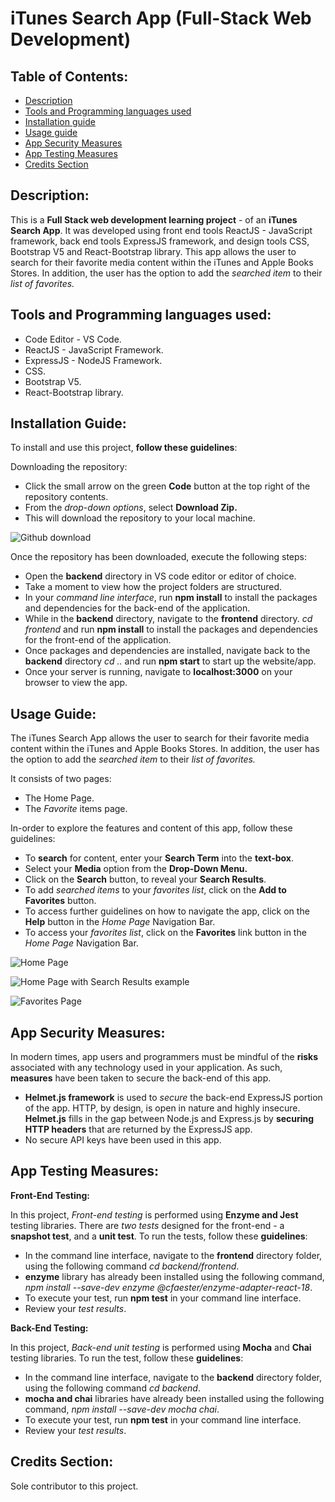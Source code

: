 # iTunes Search App (Full-Stack Web Development)

## Table of Contents:

- [Description](#description)
- [Tools and Programming languages used](#tools-and-programming-languages-used)
- [Installation guide](#installation-guide)
- [Usage guide](#usage-guide)
- [App Security Measures](#app-security-measures)
- [App Testing Measures](#app-testing-measures)
- [Credits Section](#credits-section)

## Description:

This is a **Full Stack web development learning project** - of an **iTunes Search App**. It was developed using front end tools ReactJS - JavaScript framework, back end tools ExpressJS framework, and design tools CSS, Bootstrap V5 and React-Bootstrap library. This app allows the user to search for their favorite media content within the iTunes and Apple Books Stores. In addition, the user has the option to add the *searched item* to their *list of favorites.*

## Tools and Programming languages used:

- Code Editor - VS Code.
- ReactJS - JavaScript Framework.
- ExpressJS - NodeJS Framework.
- CSS.
- Bootstrap V5.
- React-Bootstrap library.

## Installation Guide:

To install and use this project, **follow these guidelines**:

Downloading the repository:

- Click the small arrow on the green **Code** button at the top right of the repository contents.
- From the *drop-down options*, select **Download Zip.**
- This will download the repository to your local machine.

![Github download](https://user-images.githubusercontent.com/78513588/221423293-c529226d-3e86-4afd-a3c5-fafe1ffc85e8.png)

Once the repository has been downloaded, execute the following steps:

- Open the **backend** directory in VS code editor or editor of choice.
- Take a moment to view how the project folders are structured.
- In your *command line interface*, run **npm install** to install the packages and dependencies for the back-end of the application.
- While in the **backend** directory, navigate to the **frontend** directory. *cd frontend* and run **npm install** to install the packages and dependencies for the front-end of the application.
- Once packages and dependencies are installed, navigate back to the **backend** directory *cd ..* and run **npm start** to start up the website/app.
- Once your server is running, navigate to **localhost:3000** on your browser to view the app.

## Usage Guide:

The iTunes Search App allows the user to search for their favorite media content within the iTunes and Apple Books Stores. In addition, the user has the option to add the *searched item* to their *list of favorites.*

It consists of two pages:

- The Home Page.
- The *Favorite* items page.

In-order to explore the features and content of this app, follow these guidelines:

- To **search** for content, enter your **Search Term** into the **text-box**.
- Select your **Media** option from the **Drop-Down Menu.**
- Click on the **Search** button, to reveal your **Search Results**.
- To add *searched items* to your *favorites list*, click on the **Add to Favorites** button.
- To access further guidelines on how to navigate the app, click on the **Help** button in the *Home Page* Navigation Bar. 
- To access your *favorites list*, click on the **Favorites** link button in the *Home Page* Navigation Bar.

![Home Page](https://user-images.githubusercontent.com/78513588/221423379-045d53d0-c3d4-4d6a-88d8-62e2dd0714c2.png)

![Home Page with Search Results example](https://user-images.githubusercontent.com/78513588/221423395-9355c96c-fd37-4656-8ddf-da0d02aee138.png)

![Favorites Page](https://user-images.githubusercontent.com/78513588/221423426-6f5dbb91-d740-4500-9a4d-5308ff6d3b0b.png)

## App Security Measures:

In modern times, app users and programmers must be mindful of the **risks** associated with any technology used in your application. As such, **measures** have been taken to secure the back-end of this app.

- **Helmet.js framework** is used to *secure* the back-end ExpressJS portion of the app. HTTP, by design, is open in nature and highly insecure. **Helmet.js** fills in the gap between Node.js and Express.js by **securing HTTP headers** that are returned by the ExpressJS app.
- No secure API keys have been used in this app.

## App Testing Measures:

**Front-End Testing:**

In this project, *Front-end testing* is performed using **Enzyme and Jest** testing libraries. There are *two tests* designed for the front-end - a **snapshot test**, and a **unit test**. To run the tests, follow these **guidelines**: 

- In the command line interface, navigate to the **frontend** directory folder, using the following command *cd backend/frontend*.
- **enzyme** library has already been installed using the following command, *npm install --save-dev enzyme @cfaester/enzyme-adapter-react-18*.
- To execute your test, run **npm test** in your command line interface.
- Review your *test results*.

**Back-End Testing:** 

In this project, *Back-end unit testing* is performed using **Mocha** and **Chai** testing libraries. To run the test, follow these **guidelines**: 

- In the command line interface, navigate to the **backend** directory folder, using the following command *cd backend*.
- **mocha and chai** libraries have already been installed using the following command, *npm install --save-dev mocha chai*.
- To execute your test, run **npm test** in your command line interface.
- Review your *test results*.

## Credits Section:

Sole contributor to this project.
